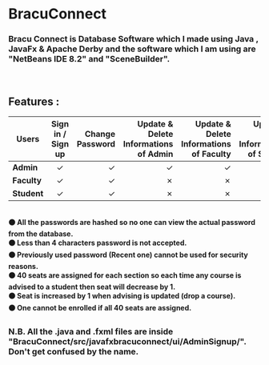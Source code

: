 # BracuConnect
### Bracu Connect is Database Software which I made using Java , JavaFx & Apache Derby and the software which I am using are "NetBeans IDE 8.2" and "SceneBuilder".
<br>

## Features :

| Users            | Sign in / Sign up|Change Password  | Update & Delete Informations of Admin  |Update & Delete Informations of Faculty  |Update & Delete Informations of Student  | Add , Update & Delete Courses | Advise Courses | Update Advise Courses | Add to Waiting List | View Waiting List | 
| ---------------- |:-----------------:| ---------------------------------------:|---------------------------------------:|---------------------------------------:|---------------------------------------:|---------------------------------------:|---------------------------------------:|--------------------------------------:|--------------------------------------:|--------------------------------------:|
|  <b> Admin <b>   |        ✓          | ✓ |✓ | ✓ | ✓ |✓ |✗ |✗ |✗ |✓ |
|  <b> Faculty <b> | ✓                 | ✓ |  ✗ | ✗ | ✗ |✗ |✓ |✓ |✗ |✗ |
|  <b> Student <b> | ✓                 | ✓ |   ✗ | ✗ | ✗ | ✗ |✓ |✓ |✓ |✗ |


<br>
 <b> ⚫ All the passwords are hashed so no one can view the actual password from the database. </b> <br>
 <b> ⚫ Less than 4 characters password is not accepted. </b> <br>
 <b> ⚫ Previously used password (Recent one) cannot be used for security reasons. </b> <br>
 <b> ⚫ 40 seats are assigned for each section so each time any course is advised to a student then seat will decrease by 1. </b> <br>
  <b>⚫ Seat is increased by 1 when advising is updated (drop a course). </b> <br>
  <b>⚫ One cannot be enrolled if all 40 seats are assigned. </b> <br>

### N.B. All the .java and .fxml files are inside "BracuConnect/src/javafxbracuconnect/ui/AdminSignup/". Don't get confused by the name.



